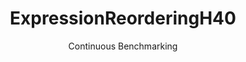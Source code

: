 ---
layout: docu
title: ExpressionReorderingH40
subtitle: Continuous Benchmarking
selected: Expression_Reordering
expanded: Benchmarking
benchmark: /individual_results/ExpressionReorderingH40.html
---